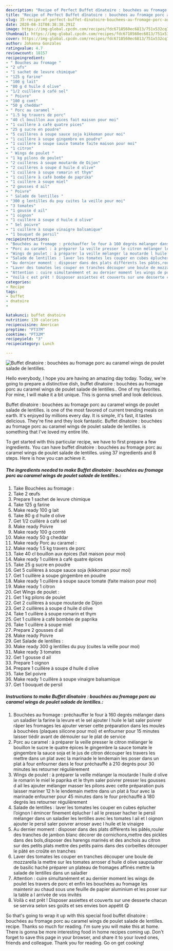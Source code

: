```yaml
---
description: "Recipe of Perfect Buffet dînatoire : bouchées au fromage porc au caramel wings de poulet salade de lentilles."
title: "Recipe of Perfect Buffet dînatoire : bouchées au fromage porc au caramel wings de poulet salade de lentilles."
slug: 35-recipe-of-perfect-buffet-dinatoire-bouchees-au-fromage-porc-au-caramel-wings-de-poulet-salade-de-lentilles
date: 2020-08-31T08:38:38.291Z
image: https://img-global.cpcdn.com/recipes/fdc6718560ec6813/751x532cq70/buffet-dinatoire-bouchees-au-fromage-porc-au-caramel-wings-de-poulet-salade-de-lentilles-photo-principale-de-la-recette.jpg
thumbnail: https://img-global.cpcdn.com/recipes/fdc6718560ec6813/751x532cq70/buffet-dinatoire-bouchees-au-fromage-porc-au-caramel-wings-de-poulet-salade-de-lentilles-photo-principale-de-la-recette.jpg
cover: https://img-global.cpcdn.com/recipes/fdc6718560ec6813/751x532cq70/buffet-dinatoire-bouchees-au-fromage-porc-au-caramel-wings-de-poulet-salade-de-lentilles-photo-principale-de-la-recette.jpg
author: Johanna Gonzales
ratingvalue: 4.7
reviewcount: 18157
recipeingredient:
- " Bouches au fromage "
- "2 ufs"
- "1 sachet de levure chimique"
- "125 g farine"
- "100 g lait"
- "80 g d huile d olive"
- "1/2 cuillère à café sel"
- " Poivre"
- "100 g comt"
- "50 g cheddar"
- " Porc au caramel "
- "1.5 kg travers de porc"
- "40 cl bouillon aux pices fait maison pour moi"
- "1 cuillère à café quatre pices"
- "25 g sucre en poudre"
- "5 cuillères à soupe sauce soja kikkoman pour moi"
- "1 cuillère à soupe gingembre en poudre"
- "1 cuillère à soupe sauce tomate faite maison pour moi"
- "1 citron"
- " Wings de poulet "
- "1 kg pilons de poulet"
- "2 cuillères à soupe moutarde de Dijon"
- "2 cuillères à soupe d huile d olive"
- "1 cuillère à soupe romarin et thym"
- "1 cuillère à café bombe de paprika"
- "1 cuillère à soupe miel"
- "2 gousses d ail"
- " Poivre"
- " Salade de lentilles "
- "300 g lentilles du puy cuites la veille pour moi"
- "3 tomates"
- "1 gousse d ail"
- "1 oignon"
- "1 cuillère à soupe d huile d olive"
- " Sel poivre"
- "1 cuillère à soupe vinaigre balsamique"
- "1 bouquet de persil"
recipeinstructions:
- "Bouchées au fromage : préchauffer le four à 160 degrés mélanger dans un saladier la farine la levure et le sel ajouter l huile le lait saler poivrer râper les fromages les ajouter verser cette préparation dans les moules à bouchées (plaques silicone pour moi) et enfourner pour 15 minutes laisser tiédir avant de démouler sur le plat de service"
- "Porc au caramel : à préparer la veille presser le citron mélanger le bouillon le sucre le quatre épices le gingembre la sauce tomate le gingembre la sauce soja et le jus de citron découper les travers les mettre dans un plat avec la marinade le lendemain les poser dans un plat à four enfourner dans le four préchauffé à 210 degrés pour 30 minutes les retourner régulièrement"
- "Wings de poulet : à préparer la veille mélanger la moutarde l huile d olive le romarin le miel le paprika et le thym saler poivrer presser les gousses d ail les ajouter mélanger masser les pilons avec cette préparation puis laisser mariner 12 h le lendemain mettre dans un plat à four avec la marinade enfourner pour 45 minutes dans le four préchauffé à 180 degrés les retourner régulièrement"
- "Salade de lentilles : laver les tomates les couper en cubes éplucher l’oignon l émincer finement éplucher l ail le presser hacher le persil mélanger dans un saladier les lentilles avec les tomates l ail et l oignon ajouter le persil saler poivrer arroser avec l huile et le vinaigre"
- "Au dernier moment : disposer dans des plats différents les pâtés,rouler des tranches de jambon blanc décorer de cornichons,mettre des pickles dans des bols,disposer des harengs marinés et des anchois au citron sur des petits plats mettre des petits pains dans des corbeilles découper le pâté en croûte en tranches"
- "Laver des tomates les couper en tranches découper une boule de mozzarella la mettre sur les tomates arroser d huile d olive saupoudrer de basilic haché préparer un plateau de fromages affinés mettre la salade de lentilles dans un saladier"
- "Attention : cuire simultanément et au dernier moment les wings de poulet les travers de porc et enfin les bouchées au fromage les maintenir au chaud sous une feuille de papier aluminium et les poser sur la table a l arrivée de vos invités"
- "Voilà c est prêt ! Disposer assiettes et couverts sur une desserte chacun se servira selon ses goûts et ses envies bon appétit 😋"
categories:
- Recipe
tags:
- buffet
- dnatoire
- 

katakunci: buffet dnatoire  
nutrition: 139 calories
recipecuisine: American
preptime: "PT37M"
cooktime: "PT32M"
recipeyield: "3"
recipecategory: Lunch

---
```



![Buffet dînatoire : bouchées au fromage porc au caramel wings de poulet salade de lentilles.](https://img-global.cpcdn.com/recipes/fdc6718560ec6813/751x532cq70/buffet-dinatoire-bouchees-au-fromage-porc-au-caramel-wings-de-poulet-salade-de-lentilles-photo-principale-de-la-recette.jpg)

Hello everybody, I hope you are having an amazing day today. Today, we're going to prepare a distinctive dish, buffet dînatoire : bouchées au fromage porc au caramel wings de poulet salade de lentilles.. One of my favorites. For mine, I will make it a bit unique. This is gonna smell and look delicious.



Buffet dînatoire : bouchées au fromage porc au caramel wings de poulet salade de lentilles. is one of the most favored of current trending meals on earth. It's enjoyed by millions every day. It is simple, it's fast, it tastes delicious. They're fine and they look fantastic. Buffet dînatoire : bouchées au fromage porc au caramel wings de poulet salade de lentilles. is something that I've loved my entire life.


To get started with this particular recipe, we have to first prepare a few ingredients. You can have buffet dînatoire : bouchées au fromage porc au caramel wings de poulet salade de lentilles. using 37 ingredients and 8 steps. Here is how you can achieve it.

<!--inarticleads1-->

##### The ingredients needed to make Buffet dînatoire : bouchées au fromage porc au caramel wings de poulet salade de lentilles.:

1. Take  Bouchées au fromage :
1. Take 2 œufs
1. Prepare 1 sachet de levure chimique
1. Take 125 g farine
1. Make ready 100 g lait
1. Take 80 g d huile d olive
1. Get 1/2 cuillère à café sel
1. Make ready  Poivre
1. Make ready 100 g comté
1. Make ready 50 g cheddar
1. Make ready  Porc au caramel :
1. Make ready 1.5 kg travers de porc
1. Take 40 cl bouillon aux épices (fait maison pour moi)
1. Make ready 1 cuillère à café quatre épices
1. Take 25 g sucre en poudre
1. Get 5 cuillères à soupe sauce soja (kikkoman pour moi)
1. Get 1 cuillère à soupe gingembre en poudre
1. Make ready 1 cuillère à soupe sauce tomate (faite maison pour moi)
1. Make ready 1 citron
1. Get  Wings de poulet :
1. Get 1 kg pilons de poulet
1. Get 2 cuillères à soupe moutarde de Dijon
1. Get 2 cuillères à soupe d huile d olive
1. Take 1 cuillère à soupe romarin et thym
1. Get 1 cuillère à café bombée de paprika
1. Take 1 cuillère à soupe miel
1. Prepare 2 gousses d ail
1. Make ready  Poivre
1. Get  Salade de lentilles :
1. Make ready 300 g lentilles du puy (cuites la veille pour moi)
1. Make ready 3 tomates
1. Get 1 gousse d ail
1. Prepare 1 oignon
1. Prepare 1 cuillère à soupe d huile d olive
1. Take  Sel poivre
1. Make ready 1 cuillère à soupe vinaigre balsamique
1. Get 1 bouquet de persil




<!--inarticleads2-->

##### Instructions to make Buffet dînatoire : bouchées au fromage porc au caramel wings de poulet salade de lentilles.:

1. Bouchées au fromage : préchauffer le four à 160 degrés mélanger dans un saladier la farine la levure et le sel ajouter l huile le lait saler poivrer râper les fromages les ajouter verser cette préparation dans les moules à bouchées (plaques silicone pour moi) et enfourner pour 15 minutes laisser tiédir avant de démouler sur le plat de service
1. Porc au caramel : à préparer la veille presser le citron mélanger le bouillon le sucre le quatre épices le gingembre la sauce tomate le gingembre la sauce soja et le jus de citron découper les travers les mettre dans un plat avec la marinade le lendemain les poser dans un plat à four enfourner dans le four préchauffé à 210 degrés pour 30 minutes les retourner régulièrement
1. Wings de poulet : à préparer la veille mélanger la moutarde l huile d olive le romarin le miel le paprika et le thym saler poivrer presser les gousses d ail les ajouter mélanger masser les pilons avec cette préparation puis laisser mariner 12 h le lendemain mettre dans un plat à four avec la marinade enfourner pour 45 minutes dans le four préchauffé à 180 degrés les retourner régulièrement
1. Salade de lentilles : laver les tomates les couper en cubes éplucher l’oignon l émincer finement éplucher l ail le presser hacher le persil mélanger dans un saladier les lentilles avec les tomates l ail et l oignon ajouter le persil saler poivrer arroser avec l huile et le vinaigre
1. Au dernier moment : disposer dans des plats différents les pâtés,rouler des tranches de jambon blanc décorer de cornichons,mettre des pickles dans des bols,disposer des harengs marinés et des anchois au citron sur des petits plats mettre des petits pains dans des corbeilles découper le pâté en croûte en tranches
1. Laver des tomates les couper en tranches découper une boule de mozzarella la mettre sur les tomates arroser d huile d olive saupoudrer de basilic haché préparer un plateau de fromages affinés mettre la salade de lentilles dans un saladier
1. Attention : cuire simultanément et au dernier moment les wings de poulet les travers de porc et enfin les bouchées au fromage les maintenir au chaud sous une feuille de papier aluminium et les poser sur la table a l arrivée de vos invités
1. Voilà c est prêt ! Disposer assiettes et couverts sur une desserte chacun se servira selon ses goûts et ses envies bon appétit 😋




So that's going to wrap it up with this special food buffet dînatoire : bouchées au fromage porc au caramel wings de poulet salade de lentilles. recipe. Thanks so much for reading. I'm sure you will make this at home. There is gonna be more interesting food in home recipes coming up. Don't forget to save this page in your browser, and share it to your loved ones, friends and colleague. Thank you for reading. Go on get cooking!
